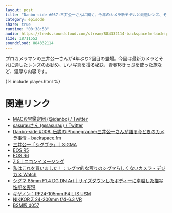 ```yaml
---
layout: post
title: "Danbo-side #057:三井公一さんに聞く、今年のカメラ新モデルと最適レンズ、そしていい写真を撮る秘訣"
category: episode
share: true
runtime: "00:38:58"
audio: https://feeds.soundcloud.com/stream/884332114-backspacefm-backspacefm-d057.mp3
size: 18711552
soundcloud: 884332114
---
```


プロカメラマンの三井公一さんが4年ぶり2回目の登場。今回は最新カメラとそれに適したレンズのお勧め、いい写真を撮る秘訣、青春18きっぷを使った旅など、濃厚な内容です。

{% include player.html %}

# 関連リンク
* [MACお宝鑑定団 (@idanbo) / Twitter](https://twitter.com/idanbo)
* [sasurauさん (@sasurau) / Twitter](https://twitter.com/sasurau)
* [Danbo-side #008: 伝説のiPhonegrapher三井公一さんが語る今どきのカメラ事情 – backspace.fm](https://backspace.fm/episode/d008/)
* [三井公一「シグブラ」｜SIGMA](https://www.sigma-global.com/jp/special-contents/sigbura/)
* [EOS R5](https://cweb.canon.jp/eos/your-eos/product/eosr/r5/)
* [EOS R6](https://cweb.canon.jp/eos/your-eos/product/eosr/r6/)
* [Z 5｜ニコンイメージング](https://www.nikon-image.com/products/mirrorless/lineup/z_5/)
* [私はこれを買いました！：シグマ的な写りのシグマらしくないカメラ - デジカメ Watch](https://dc.watch.impress.co.jp/docs/review/buy/1225580.html)
* [シグマ 85mm F1.4 DG DN Art｜サイズダウンしたボディーに卓越した描写性能を実現](https://shasha.kitamura.jp/article/477028619.html)
* [キヤノン：RF24-105mm F4 L IS USM](https://cweb.canon.jp/eos/rf/lineup/rf24-105-f4l/)
* [NIKKOR Z 24-200mm f/4-6.3 VR](https://www.nikon-image.com/products/nikkor/zmount/nikkor_z_24-200mm_f4-63_vr/)
* [BSM版 d057](https://note.com/backspacefm/n/n2b348139a48d)
